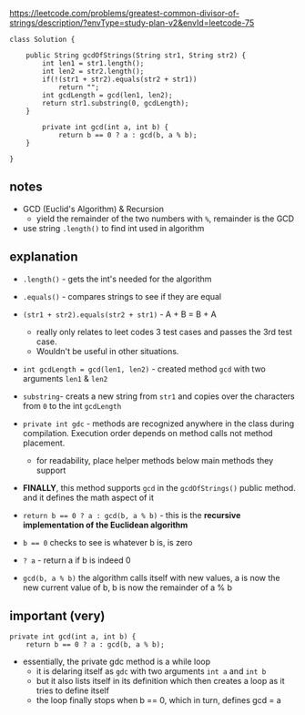 https://leetcode.com/problems/greatest-common-divisor-of-strings/description/?envType=study-plan-v2&envId=leetcode-75

```
class Solution {
 
    public String gcdOfStrings(String str1, String str2) {
        int len1 = str1.length();
        int len2 = str2.length();
        if(!(str1 + str2).equals(str2 + str1))
            return "";
        int gcdLength = gcd(len1, len2);
        return str1.substring(0, gcdLength);
    }
    
        private int gcd(int a, int b) {
            return b == 0 ? a : gcd(b, a % b);
    }
   
}
```
## notes

- GCD (Euclid's Algorithm) & Recursion
    - yield the remainder of the two numbers with `%`, remainder is the GCD
- use string `.length()` to find int used in algorithm

## explanation

- `.length()` - gets the int's needed for the algorithm
- `.equals()` - compares strings to see if they are equal
- `(str1 + str2).equals(str2 + str1)` - A + B = B + A
    - really only relates to leet codes 3 test cases and passes the 3rd test case.
    - Wouldn't be useful in other situations.
- `int gcdLength = gcd(len1, len2)` - created method `gcd` with two arguments `len1` & `len2`
- `substring`- creats a new string from `str1` and copies over the characters from `0` to the int `gcdLength`
- `private int gdc` - methods are recognized anywhere in the class during compilation. Execution order depends on method calls not method placement.
    - for readability, place helper methods below main methods they support


- **FINALLY**, this method supports `gcd` in the `gcdOfStrings()` public method. and it defines the math aspect of it
- `return b == 0 ? a : gcd(b, a % b)` - this is the **recursive implementation of the Euclidean algorithm**
- `b == 0` checks to see is whatever b is, is zero
- `? a` - return a if b is indeed 0
- `gcd(b, a % b)` the algorithm calls itself with new values, a is now the new current value of b, b is now the remainder of a % b

## important (very)

```
private int gcd(int a, int b) {
    return b == 0 ? a : gcd(b, a % b);
```
- essentially, the private gdc method is a while loop
    - it is delaring itself as `gdc` with two arguments `int a` and `int b`
    - but it also lists itself in its definition which then creates a loop as it tries to define itself
    - the loop finally stops when b == 0, which in turn, defines gcd = a
